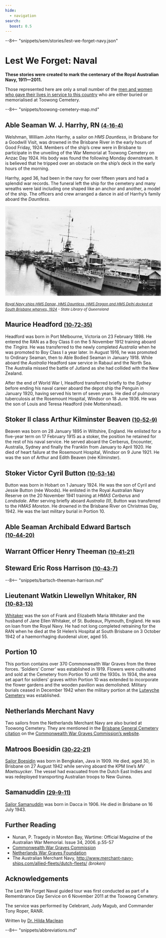 ```yaml
---
hide:
  - navigation
search:
  boost: 0.5  
---
```


--8<-- "snippets/sem/stories/lest-we-forget-navy.json"


# Lest We Forget: Naval  

**These stories were created to mark the centenary of the Royal Australian Navy, 1911—2011.**

Those represented here are only a small number of the [men and women who gave their lives in service to this country](https://www.cwgc.org/find-records/find-war-dead/search-results/?CemeteryExact=true&Cemetery=BRISBANE%20GENERAL%20(TOOWONG)%20CEMETERY&Size=100&Page=1) who are either buried or memorialised at Toowong Cemetery.

--8<-- "snippets/toowong-cemetery-map.md"

<!-- imange and caption 
Royal Australian Navy Official Badge Design of 1949
-->

## Able Seaman W. J. Harrhy, RN <small>[(4‑16‑4)](https://brisbane.discovereverafter.com/profile/31685023 "Go to Memorial Information" )</small>

Welshman, William John Harrhy, a sailor on *HMS Dauntless*, in Brisbane for a Goodwill Visit, was drowned in the Brisbane River in the early hours of Good Friday, 1924. Members of the ship’s crew were in Brisbane to participate in the unveiling of the War Memorial at Toowong Cemetery on Anzac Day 1924. His body was found the following Monday downstream. It is believed that he tripped over an obstacle on the ship’s deck in the early hours of the morning. 

Harrhy, aged 36, had been in the navy for over fifteen years and had a splendid war records. The funeral left the ship for the cemetery and many wreaths were laid including one shaped like an anchor and another, a model of the ship. The officers and crew arranged a dance in aid of Harrhy’s family aboard the *Dauntless*.

![Royal Navy ships HMS Danae, HMS Dauntless, HMS Dragon and HMS Delhi docked at South Brisbane wharves, 1924](../assets/docked-naval-ships-1924.jpg)

*<small>[Royal Navy ships HMS Danae, HMS Dauntless, HMS Dragon and HMS Delhi docked at South Brisbane wharves, 1924](http://onesearch.slq.qld.gov.au/permalink/f/1upgmng/slq_alma21220252580002061) - State Library of Queensland </small>*

## Maurice Headford <small>[(10‑72‑35)](https://brisbane.discovereverafter.com/profile/31988140 "Go to Memorial Information" )</small>

Headford was born in Port Melbourne, Victoria on 23 February 1898. He entered the RAN as a Boy Class II on the 5 November 1912 training aboard the *Tingira*. He was transferred to the newly completed *Australia* when he was promoted to Boy Class I a year later. In August 1916, he was promoted to Ordinary Seaman, then to Able Bodied Seaman in January 1918. While aboard the *Australia* Headford saw service in Rabaul and the North Sea. The Australia missed the battle of Jutland as she had collided with the New Zealand. 

After the end of World War I, Headford transferred briefly to the *Sydney* before ending his naval career aboard the depot ship the Penguin in January 1920, having served his term of seven years. He died of pulmonary tuberculosis at the Rosemount Hospital, Windsor on 18 June 1936. He was the son of Louis and Teresa Headford (née Mottershead).

## Stoker II class Arthur Kilminster Beaven <small>[(10‑52‑9)](https://brisbane.discovereverafter.com/profile/31774998 "Go to Memorial Information" )</small>

Beaven was born on 28 January 1895 in Wiltshire, England. He enlisted for a five-year term on 17 February 1915 as a stoker, the position he retained for the rest of his naval service. He served aboard the Cerberus, Encounter, Australia, Sydney and finally the Franklin from January to April 1920. He died of heart failure at the Rosemount Hospital, Windsor on 9 June 1921. He was the son of Arthur and Edith Beaven (née Kilminster).

## Stoker Victor Cyril Button <small>[(10‑53‑14)](https://brisbane.discovereverafter.com/profile/31702971 "Go to Memorial Information" )</small>

Button was born in Hobart on 1 January 1924. He was the son of Cyril and Jessie Button (née Woods). He enlisted in the Royal Australian Navy Reserve on the 20 November 1941 training at *HMAS Cerberus* and *Londsdale*. After serving briefly aboard *Australia (II)*, Button was transferred to the *HMAS Moreton*. He drowned in the Brisbane River on Christmas Day, 1942. He was the last military burial in Portion 10.

## Able Seaman Archibald Edward Bartsch <small>[(10‑44‑20)](https://brisbane.discovereverafter.com/profile/31781459 "Go to Memorial Information" )</small>

## Warrant Officer Henry Theeman <small>[(10‑41‑21)](https://brisbane.discovereverafter.com/profile/31808968 "Go to Memorial Information" )</small>

## Steward Eric Ross Harrison <small>[(10‑43‑7)](https://brisbane.discovereverafter.com/profile/31798041 "Go to Memorial Information" )</small>

--8<-- "snippets/bartsch-theeman-harrison.md"


## Lieutenant Watkin Llewellyn Whitaker, RN <small>[(10‑83‑13)](https://brisbane.discovereverafter.com/profile/31685954 "Go to Memorial Information" )</small>

[Whitaker](https://www.cwgc.org/find-records/find-war-dead/casualty-details/2242991/watkin-llewellyn-whitaker/) was the son of Frank and Elizabeth Maria Whitaker and the husband of Jane Ellen Whitaker, of St. Budeaux, Plymouth, England. He was on loan from the Royal Navy. He had not long completed retraining for the RAN when he died at the St Helen’s Hospital at South Brisbane on 3 October 1942 of a haemorrhaging duodenal ulcer, aged 55.

## Portion 10

This portion contains over 370 Commonwealth War Graves from the three forces. ‘Soldiers’ Corner’ was established in 1919. Flowers were cultivated and sold at the Cemetery from Portion 10 until the 1930s. In 1934, the area set apart for soldiers’ graves within Portion 10 was extended to incorporate the flower gardens and the wooden pavilion was demolished. Military burials ceased in December 1942 when the military portion at the [Lutwyche Cemetery](https://www.brisbane.qld.gov.au/community-and-safety/community-support/cemeteries/lutwyche-cemetery) was established.

## Netherlands Merchant Navy 

Two sailors from the Netherlands Merchant Navy are also buried at Toowong Cemetery. They are mentioned in the [Brisbane General Cemetery citation](https://www.cwgc.org/visit-us/find-cemeteries-memorials/cemetery-details/13707/brisbane-general-toowong-cemetery/) on the [Commonwealth War Graves Commission’s website](https://www.cwgc.org).

## Matroos Boesidin <small>[(30‑22‑21)](https://brisbane.discovereverafter.com/profile/31722603 "Go to Memorial Information" )</small>

[Sailor Boesidin](https://www.cwgc.org/find-records/find-war-dead/casualty-details/7510728/boesidien/) was born in Bengkalan, Java in 1909. He died, aged 30, in Brisbane on 27 August 1942 while serving aboard the KPM line’s *MV Maetsuycker*. The vessel had evacuated from the Dutch East Indies and was redeployed transporting Australian troops to New Guinea.

## Samanuddin <small>[(29‑9‑11)](https://brisbane.discovereverafter.com/profile/31842498 "Go to Memorial Information" )</small>

[Sailor Samanuddin](https://oorlogsgravenstichting.nl/personen/133335/samanuddin) was born in Dacca in 1906. He died in Brisbane on 16 July 1943.

## Further Reading

- Nunan, P. Tragedy in Moreton Bay, Wartime: Official Magazine of the Australian War Memorial. Issue 34, 2006. p.55-57
- [Commonwealth War Graves Commission](https://www.cwgc.org/) 
- [Netherlands War Graves Foundation](https://oorlogsgravenstichting.nl) 
- The Australian Merchant Navy, http://www.merchant-navy-ships.com/allied-fleets/dutch-fleets/ *(broken)*

## Acknowledgements 

The Lest We Forget Naval guided tour was first conducted as part of a Remembrance Day Service on 6 November 2011 at the Toowong Cemetery. 

The service was performed by Celebrant, Judy Magub, and Commander Tony Roper, RANR. 

Written by [Dr. Hilda Maclean](https://www.linkedin.com/in/dr-hilda-maclean-4819a711/)

<!--
<div class="noprint" markdown="1">
## Brochure

**[Download this walk](../assets/guides/lest-we-forget-navy.pdf)** - designed to be printed and folded in half to make an A5 brochure.

</div>
-->

--8<-- "snippets/abbreviations.md"
